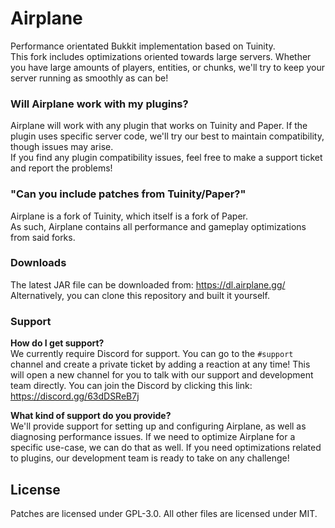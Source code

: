 # Airplane
Performance orientated Bukkit implementation based on Tuinity.  
This fork includes optimizations oriented towards large servers. Whether you have large amounts of players, entities, or chunks, we'll try to keep your server running as smoothly as can be!

### Will Airplane work with my plugins?
Airplane will work with any plugin that works on Tuinity and Paper. If the plugin uses specific server code, we'll try our best to maintain compatibility, though issues may arise.  
If you find any plugin compatibility issues, feel free to make a support ticket and report the problems!

### "Can you include patches from Tuinity/Paper?"
Airplane is a fork of Tuinity, which itself is a fork of Paper.  
As such, Airplane contains all performance and gameplay optimizations from said forks.

### Downloads
The latest JAR file can be downloaded from: https://dl.airplane.gg/  
Alternatively, you can clone this repository and built it yourself.

### Support
**How do I get support?**  
We currently require Discord for support. You can go to the `#support` channel and create a private ticket by adding a reaction at any time! This will open a new channel for you to talk with our support and development team directly. You can join the Discord by clicking this link: https://discord.gg/63dDSReB7j

**What kind of support do you provide?**  
We'll provide support for setting up and configuring Airplane, as well as diagnosing performance issues. If we need to optimize Airplane for a specific use-case, we can do that as well. If you need optimizations related to plugins, our development team is ready to take on any challenge!

## License
Patches are licensed under GPL-3.0.
All other files are licensed under MIT.
